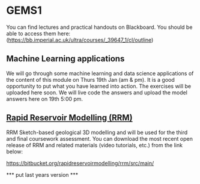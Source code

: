 # GEMS1
You can find lectures and practical handouts on Blackboard. You should be able to access them here: (https://bb.imperial.ac.uk/ultra/courses/_39647_1/cl/outline)


## Machine Learning applications
We will go through some machine learning and data science applications of the content of this module on Thurs 19th Jan (am & pm).
It is a good opportunity to put what you have learned into action. The exercises will be uploaded here soon. We will live code the answers and upload the model answers here on 19th 5:00 pm.

## [Rapid Reservoir Modelling (RRM)](https://rapidreservoir.org/software-solution/) 
RRM Sketch-based geological 3D modelling and will be used for the third and final coursework assessment. You can download the most recent open release of RRM and related materials (video tutorials, etc.) from the link below:

https://bitbucket.org/rapidreservoirmodelling/rrm/src/main/

*** put last years version ***
